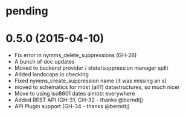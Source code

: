 # pending

# 0.5.0 (2015-04-10)
- Fix error in nymms\_delete\_suppressions (GH-26)
- A bunch of doc updates
- Moved to backend provider / state/suppression manager split
- Added landscape.io checking
- Fixed nymms\_create\_suppression name (it was missing an s)
- moved to schematics for most (all?) datastructures, so much nicer
- Move to using iso8601 dates almost everywhere
- Added REST API (GH-31, GH-32 - thanks @berndtj)
- API Plugin support (GH-34 - thanks @berndtj)
